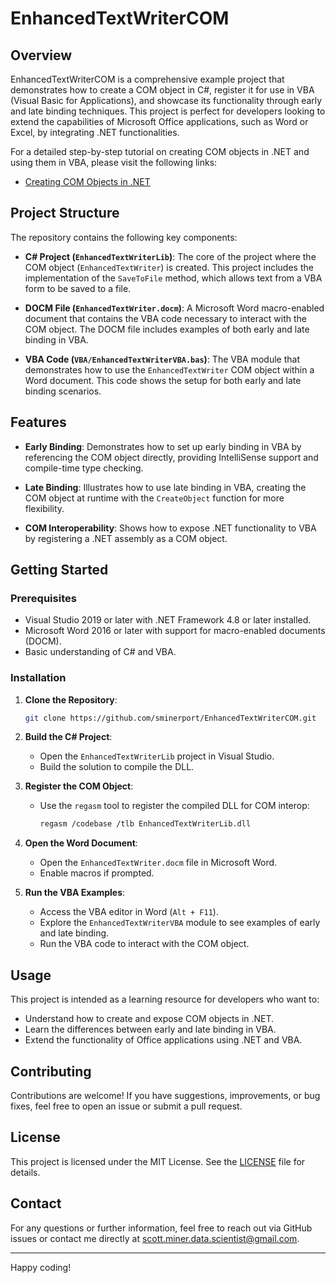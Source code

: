 # EnhancedTextWriterCOM

## Overview

EnhancedTextWriterCOM is a comprehensive example project that demonstrates how to create a COM object in C#, register it for use in VBA (Visual Basic for Applications), and showcase its functionality through early and late binding techniques. This project is perfect for developers looking to extend the capabilities of Microsoft Office applications, such as Word or Excel, by integrating .NET functionalities.

For a detailed step-by-step tutorial on creating COM objects in .NET and using them in VBA, please visit the following links:

- [Creating COM Objects in .NET](https://scottminer.netlify.app/post/creating-com-objects-in-dotnet/)

## Project Structure

The repository contains the following key components:

- **C# Project (`EnhancedTextWriterLib`)**: The core of the project where the COM object (`EnhancedTextWriter`) is created. This project includes the implementation of the `SaveToFile` method, which allows text from a VBA form to be saved to a file.
  
- **DOCM File (`EnhancedTextWriter.docm`)**: A Microsoft Word macro-enabled document that contains the VBA code necessary to interact with the COM object. The DOCM file includes examples of both early and late binding in VBA.

- **VBA Code (`VBA/EnhancedTextWriterVBA.bas`)**: The VBA module that demonstrates how to use the `EnhancedTextWriter` COM object within a Word document. This code shows the setup for both early and late binding scenarios.

## Features

- **Early Binding**: Demonstrates how to set up early binding in VBA by referencing the COM object directly, providing IntelliSense support and compile-time type checking.

- **Late Binding**: Illustrates how to use late binding in VBA, creating the COM object at runtime with the `CreateObject` function for more flexibility.

- **COM Interoperability**: Shows how to expose .NET functionality to VBA by registering a .NET assembly as a COM object.

## Getting Started

### Prerequisites

- Visual Studio 2019 or later with .NET Framework 4.8 or later installed.
- Microsoft Word 2016 or later with support for macro-enabled documents (DOCM).
- Basic understanding of C# and VBA.

### Installation

1. **Clone the Repository**:
   ```bash
   git clone https://github.com/sminerport/EnhancedTextWriterCOM.git
   ```
2. **Build the C# Project**:
   - Open the `EnhancedTextWriterLib` project in Visual Studio.
   - Build the solution to compile the DLL.

3. **Register the COM Object**:
   - Use the `regasm` tool to register the compiled DLL for COM interop:
     ```bash
     regasm /codebase /tlb EnhancedTextWriterLib.dll
     ```

4. **Open the Word Document**:
   - Open the `EnhancedTextWriter.docm` file in Microsoft Word.
   - Enable macros if prompted.

5. **Run the VBA Examples**:
   - Access the VBA editor in Word (`Alt + F11`).
   - Explore the `EnhancedTextWriterVBA` module to see examples of early and late binding.
   - Run the VBA code to interact with the COM object.

## Usage

This project is intended as a learning resource for developers who want to:

- Understand how to create and expose COM objects in .NET.
- Learn the differences between early and late binding in VBA.
- Extend the functionality of Office applications using .NET and VBA.

## Contributing

Contributions are welcome! If you have suggestions, improvements, or bug fixes, feel free to open an issue or submit a pull request.

## License

This project is licensed under the MIT License. See the [LICENSE](LICENSE) file for details.

## Contact

For any questions or further information, feel free to reach out via GitHub issues or contact me directly at [scott.miner.data.scientist@gmail.com](mailto:scott.miner.data.scientist@gmail.com).

---

Happy coding!
